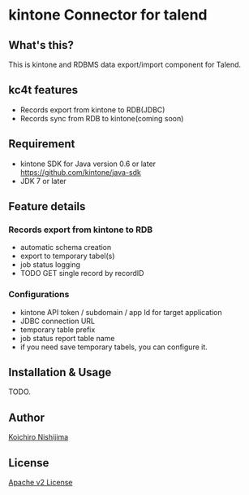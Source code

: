 # kintone Connector for talend

## What's this?

This is kintone and RDBMS data export/import component for Talend.

## kc4t features

* Records export from kintone to RDB(JDBC)
* Records sync from RDB to kintone(coming soon)

## Requirement

* kintone SDK for Java version 0.6 or later https://github.com/kintone/java-sdk
* JDK 7 or later

## Feature details

### Records export from kintone to RDB

* automatic schema creation 
* export to temporary tabel(s)
* job status logging
* TODO GET single record by recordID

### Configurations

* kintone API token / subdomain / app Id for target application
* JDBC connection URL
* temporary table prefix
* job status report table name
* if you need save temporary tabels, you can configure it.

## Installation & Usage

TODO.

## Author

[Koichiro Nishijima](https://github.com/k-nishijima)

## License

[Apache v2 License](http://www.apache.org/licenses/LICENSE-2.0.html)
